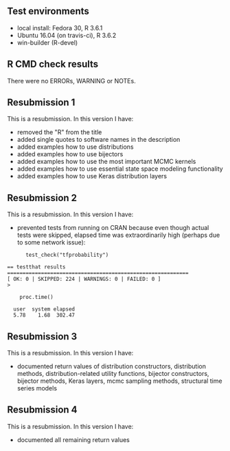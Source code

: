 ## Test environments

* local install: Fedora 30, R 3.6.1
* Ubuntu 16.04 (on travis-ci), R 3.6.2
* win-builder (R-devel)


## R CMD check results

There were no ERRORs, WARNING or NOTEs.


## Resubmission 1

This is a resubmission. In this version I have:

* removed the "R" from the title
* added single quotes to software names in the description
* added examples how to use distributions
* added examples how to use bijectors
* added examples how to use the most important MCMC kernels
* added examples how to use essential state space modeling functionality
* added examples how to use Keras distribution layers


## Resubmission 2

This is a resubmission. In this version I have:

* prevented tests from running on CRAN because even though actual tests were skipped, elapsed time was extraordinarily high (perhaps due to some network issue):

```
      test_check("tfprobability")

== testthat results  ===========================================================
[ OK: 0 | SKIPPED: 224 | WARNINGS: 0 | FAILED: 0 ]
>

    proc.time()

  user  system elapsed
  5.78    1.68  302.47
```

## Resubmission 3

This is a resubmission. In this version I have:

* documented return values of distribution constructors, distribution methods, distribution-related utility functions, bijector constructors, bijector methods, Keras layers, mcmc sampling methods, structural time series models


## Resubmission 4

This is a resubmission. In this version I have:

* documented all remaining return values
